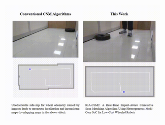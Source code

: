 ![RIA_CSM2](https://github.com/DK-HU/impact_detection_datasets/blob/main/asset/RIA_CSM2%2000_00_00-00_00_30.gif)
